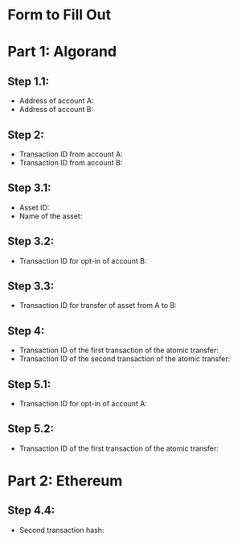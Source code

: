 # Form to Fill Out

# Part 1: Algorand

## Step 1.1:

* Address of account A: 
* Address of account B: 

## Step 2:

* Transaction ID from account A: 
* Transaction ID from account B: 

## Step 3.1:

* Asset ID:
* Name of the asset: 

## Step 3.2:

* Transaction ID for opt-in of account B:

## Step 3.3:

* Transaction ID for transfer of asset from A to B:

## Step 4:

* Transaction ID of the first transaction of the atomic transfer:
* Transaction ID of the second transaction of the atomic transfer:

## Step 5.1:

* Transaction ID for opt-in of account A:

## Step 5.2:

* Transaction ID of the first transaction of the atomic transfer:

# Part 2: Ethereum

## Step 4.4: 

* Second transaction hash:
